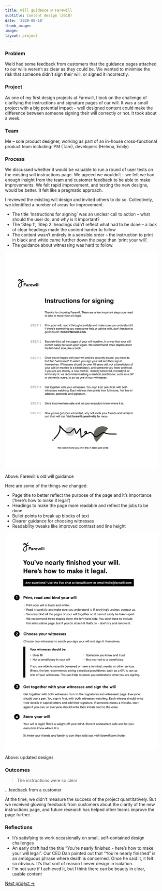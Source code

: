 ```yaml
---
title: Will guidance @ Farewill
subtitle: Content design (2018)
date: '2020-05-10'
thumb_image: 
image: 
layout: project
---
```


### Problem

We’d had some feedback from customers that the guidance pages attached to our wills weren’t as clear as they could be. We wanted to minimise the risk that someone didn’t sign their will, or signed it incorrectly.

### Project

As one of my first design projects at Farewill, I took on the challenge of clarifying the instructions and signature pages of our will. It was a small project with a big potential impact – well designed content could make the difference between someone signing their will correctly or not. It took about a week.

### Team

Me – sole product designer, working as part of an in-house cross-functional product team including:
PM (Tam), developers (Helena, Emily)

### Process

We discussed whether it would be valuable to run a round of user tests on the existing will instructions page. We agreed we wouldn’t – we felt we had enough insight from the team and customer feedback to be able to make improvements. We felt rapid improvement, and testing the new designs, would be better. It felt like a pragmatic approach.

I reviewed the existing will design and invited others to do so. Collectively, we identified a number of areas for improvement.
- The title ‘Instructions for signing’ was an unclear call to action – what should the user do, and why is it important? 
- The ‘Step 1’, ‘Step 2’ headings didn’t reflect what had to be done – a lack of clear headings made the content harder to follow
- The content wasn’t entirely in a sensible order – the instruction to print in black and white came further down the page than ‘print your will’. 
- The guidance about witnessing was hard to follow.

![Farewill's old will guidance](/images/farewill-will-guidance-instructions-old.png "Farewill's old will guidance")

Above: Farewill's old will guidance

Here are some of the things we changed:
- Page title to better reflect the purpose of the page and it’s importance (‘here’s how to make it legal’)
- Headings to make the page more readable and reflect the jobs to be done
- Bullet points to break up blocks of text
- Clearer guidance for choosing witnesses
- Readability tweaks like improved contrast and line height

![Farewill's new will guidance](/images/farewill-will-guidance-instructions-new.png "Farewill's new will guidance")

Above: updated designs

### Outcomes

> The instructions were so clear

...feedback from a customer

At the time, we didn't measure the success of the project quantitatively. But we received glowing feedback from customers about the clarity of the new instructions page, and future research has helped other teams improve the page further.


### Reflections

- It’s satisfying to work occasionally on small, self-contained design challenges
- An early draft had the title “You’re nearly finished - here’s how to make your will legal”. Our CEO Dan pointed out that “You’re nearly finished” is an ambiguous phrase where death is concerned. Once he said it, it felt so obvious. It’s that sort of reason I never design in isolation. 
- I'm not sure if I achieved it, but I think there can be beauty in clear, usable content

[Next project →](/portfolio/insights-business-partners-kct)